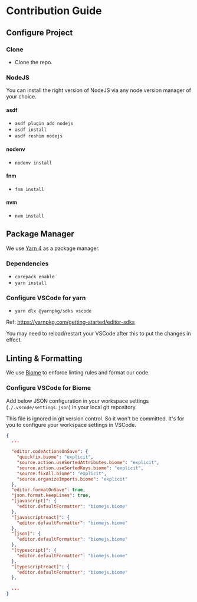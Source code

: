 # Contribution Guide

## Configure Project

### Clone

- Clone the repo.

### NodeJS

You can install the right version of NodeJS via any node version manager of your choice.

#### asdf

- `asdf plugin add nodejs`
- `asdf install`
- `asdf reshim nodejs`

#### nodenv

- `nodenv install`

#### fnm

- `fnm install`

#### nvm

- `nvm install`

## Package Manager

We use [Yarn 4](https://yarnpkg.com/getting-started/install) as a package manager.

### Dependencies

- `corepack enable`
- `yarn install`

### Configure VSCode for yarn

- `yarn dlx @yarnpkg/sdks vscode`

Ref: <https://yarnpkg.com/getting-started/editor-sdks>

You may need to reload/restart your VSCode after this to put the changes in effect.

## Linting & Formatting

We use [Biome](https://biomejs.dev) to enforce linting rules and format our code.

### Configure VSCode for Biome

Add below JSON configuration in your workspace settings (`./.vscode/settings.json`) in your local git repository.

This file is ignored in git version control. So it won't be committed. It's for you to configure your workspace settings in VSCode.

```json
{
  ...

  "editor.codeActionsOnSave": {
    "quickfix.biome": "explicit",
    "source.action.useSortedAttributes.biome": "explicit",
    "source.action.useSortedKeys.biome": "explicit",
    "source.fixAll.biome": "explicit",
    "source.organizeImports.biome": "explicit"
  },
  "editor.formatOnSave": true,
  "json.format.keepLines": true,
  "[javascript]": {
    "editor.defaultFormatter": "biomejs.biome"
  },
  "[javascriptreact]": {
    "editor.defaultFormatter": "biomejs.biome"
  },
  "[json]": {
    "editor.defaultFormatter": "biomejs.biome"
  },
  "[typescript]": {
    "editor.defaultFormatter": "biomejs.biome"
  },
  "[typescriptreact]": {
    "editor.defaultFormatter": "biomejs.biome"
  },

  ...
}
```
